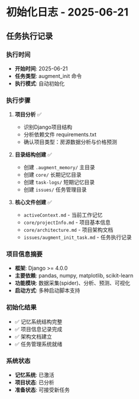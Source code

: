 # 初始化日志 - 2025-06-21

## 任务执行记录

### 执行时间
- **开始时间**: 2025-06-21
- **任务类型**: augment_init 命令
- **执行模式**: 自动初始化

### 执行步骤
1. **项目分析** ✅
   - 识别Django项目结构
   - 分析依赖文件 requirements.txt
   - 确认项目类型：房源数据分析与价格预测

2. **目录结构创建** ✅
   - 创建 `.augment_memory/` 主目录
   - 创建 `core/` 长期记忆目录
   - 创建 `task-logs/` 短期记忆目录
   - 创建 `issues/` 任务管理目录

3. **核心文件创建** ✅
   - `activeContext.md` - 当前工作记忆
   - `core/projectInfo.md` - 项目基本信息
   - `core/architecture.md` - 项目架构文档
   - `issues/augment_init_task.md` - 任务执行记录

### 项目信息摘要
- **框架**: Django >= 4.0.0
- **主要依赖**: pandas, numpy, matplotlib, scikit-learn
- **功能模块**: 数据采集(spider)、分析、预测、可视化
- **启动方式**: 多种启动脚本支持

### 初始化结果
- ✅ 记忆系统结构完整
- ✅ 项目信息记录完成
- ✅ 架构文档建立
- ✅ 任务管理系统就绪

### 系统状态
- **记忆系统**: 已激活
- **项目状态**: 已分析
- **准备状态**: 可接受新任务
